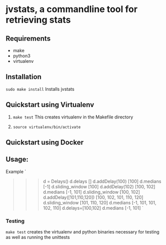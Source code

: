 # jvstats, a commandline tool for retrieving stats

## Requirements
* make
* python3
* virtualenv

## Installation

`sudo make install`
Installs jvstats

## Quickstart using Virtualenv

1. `make test`
This creates virtualenv in the Makefile directory

2. `source virtualenv/bin/activate`

## Quickstart using Docker

## Usage: 

Example
`
>>> d = Delays()
>>> d.delays
[]
>>> d.addDelay(100)
[100]
>>> d.medians
[-1]
>>> d.sliding_window
[100]
>>> d.addDelay(102)
[100, 102]
>>> d.medians
[-1, 101]
>>> d.sliding_window
[100, 102]
>>> d.addDelay([101,110,120])
[100, 102, 101, 110, 120]
>>> d.sliding_window
[101, 110, 120]
>>> d.medians
[-1, 101, 101, 102, 110]
>>> d.delays=[100,102]
>>> d.medians
[-1, 101]
`

### Testing

`make test`
creates the virtualenv and python binaries necessary for testing as well as running the unittests

